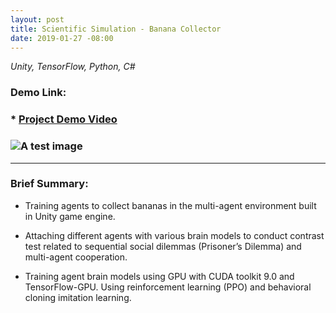 ```yaml
---
layout: post
title: Scientific Simulation - Banana Collector
date: 2019-01-27 -08:00
---
```


*Unity, TensorFlow, Python, C#*

### Demo Link:

### * [Project Demo Video](https://www.zhaozhao.name)

### ![A test image](YelpDemo.png)

---

### Brief Summary:  
  
* Training agents to collect bananas in the multi-agent environment built in Unity game engine. 

* Attaching different agents with various brain models to conduct contrast test related to sequential social dilemmas (Prisoner’s Dilemma) and multi-agent cooperation.

* Training agent brain models using GPU with CUDA toolkit 9.0 and TensorFlow-GPU. Using reinforcement learning (PPO) and behavioral cloning imitation learning.



